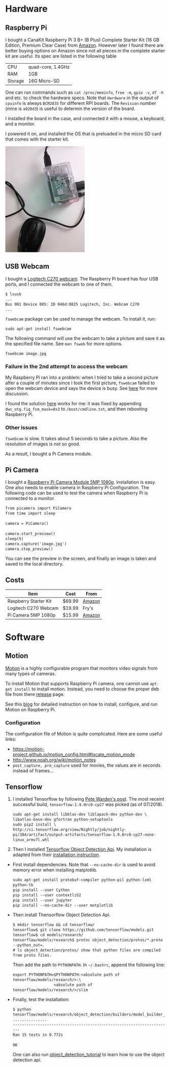 # Hardware

## Raspberry Pi

I bought a CanaKit Raspberry Pi 3 B+ (B Plus) Complete Starter Kit (16 GB Edition, Premium Clear Case) from [Amazon](https://www.amazon.com/gp/product/B07BLRSKBV/). However later I found there are better buying options on Amazon since not all pieces in the complete starter kit are useful. Its spec are listed in the following table

|   |   |
---|---
CPU           | quad-core, 1.4GHz 
RAM           | 1GB               
Storage       | 16G Micro-SD  

One can run commands such as `cat /proc/meminfo`, `free -m`, `gpio -v`, `df -h` and etc. to check the hardware specs. Note that `Hardware` in the output of `cpuinfo` is always `BCM2835` for different RPI boards. The `Revision` number (mine is `a020d3`) is useful to determin the version of the board.

I installed the board in the case, and connected it with a mouse, a keyboard, and a monitor.

I powered it on, and installed the OS that is preloaded in the micro SD card that comes with the starter kit.


<img src="figs/pi_box.jpg" alt="Pi box in case" width="250px"/>

## USB Webcam

I bought a [Logitech C270 webcam](https://www.amazon.com/dp/B004FHO5Y6). The Raspberry Pi board has four USB ports, and I connected the webcam to one of them.

```
$ lsusb
...
Bus 001 Device 005: ID 046d:0825 Logitech, Inc. Webcam C270
...
```

`fswebcam` package can be used to manage the webcam. To install it, run:

```
sudo apt-get install fswebcam
```

The following command will use the webcam to take a picture and save it as the specified file name. See `man fsweb` for more options.

```
fswebcam image.jpg
```

### Failure in the 2nd attempt to access the webcam

My Raspberry Pi ran into a problem: when I tried to take a second picture after a couple of minutes since I took the first picture, `fswebcam` failed to open the webcam device and says the device is busy. See [here](https://raspberrypi.stackexchange.com/questions/76971/fswebcam-every-other-attempt-results-in-device-busy) for more discussion.

I found the solution [here](https://www.raspberrypi.org/forums/viewtopic.php?f=28&t=197089) works for me: it was fixed by appending `dwc_otg.fiq_fsm_mask=0x3` to `/boot/cmdline.txt`, and then rebooting Raspberry Pi.
 
### Other issues

`fswebcam` is slow. It takes about 5 seconds to take a picture. Also the resolution of images is not so good.

As a result, I bought a Pi Camera module.

## Pi Camera

I bought a [Raspberry Pi Camera Module 5MP 1080p](https://www.amazon.com/gp/product/B06XKLLT6G/). Installation is easy. One also needs to enable camera in Raspberry Pi Configuration. The following code can be used to test the camera when Raspberry Pi is connected to a monitor.

```
from picamera import PiCamera
from time import sleep

camera = PiCamera()

camera.start_preview()
sleep(5)
camera.capture('image.jpg')
camera.stop_preview()
```

You can see the preview in the screen, and finally an image is taken and saved to the local directory.

## Costs

|Item|Cost|From|
---|---|---
Raspberry Starter Kit |$69.99      | [Amazon](https://www.amazon.com/gp/product/B07BLRSKBV/) 
Logitech C270 Webcam  |$19.99      | Fry's    
Pi Camera 5MP 1080p   |$15.99      | [Amazon](https://www.amazon.com/gp/product/B06XKLLT6G/)     

# Software

## Motion

[Motion](https://motion-project.github.io/) is a highly configurable program that monitors video signals from many types of cameras.

To install Motion that supports Raspberry Pi camera, one cannot use `apt-get install` to install motion. Instead, you need to choose the proper deb file from there [release](https://github.com/Motion-Project/motion/releases) page.

See this [blog](https://www.bouvet.no/bouvet-deler/utbrudd/building-a-motion-activated-security-camera-with-the-raspberry-pi-zero) for detailed instruction on how to install, configure, and run Motion on Raspberry Pi.

### Configuration
The configuration file of Motion is quite complicated. Here are some useful links:

* https://motion-project.github.io/motion_config.html#locate_motion_mode
* http://www.noah.org/wiki/motion_notes
* `post_capture, pre_capture` used for movies, the values are in seconds instead of frames...
  

## Tensorflow

1. I installed Tensorflow by following [Pete Warden's post](https://petewarden.com/2017/08/). The most receint successful build,    `tensorflow-1.9.0rc0-cp27` was picked (as of 07/2018).

   ```
   sudo apt-get install libblas-dev liblapack-dev python-dev \
   libatlas-base-dev gfortran python-setuptools
   sudo pip2 install \
   http://ci.tensorflow.org/view/Nightly/job/nightly-pi/304/artifact/output-artifacts/tensorflow-1.9.0rc0-cp27-none-      linux_armv7l.whl
   ```

2. Then I installed [Tensorflow Object Detection Api](https://github.com/tensorflow/models/tree/master/research/object_detection). My installation is adapted from their [installation instruction](https://github.com/tensorflow/models/blob/master/research/object_detection/g3doc/installation.md).

* First install dependencies. Note that `--no-cache-dir` is used to avoid memory error when installing matplotlib.

     ```
     sudo apt-get install protobuf-compiler python-pil python-lxml python-tk
     pip install --user Cython
     pip install --user contextlib2
     pip install --user jupyter
     pip install --no-cache-dir --user matplotlib
     ```
     
 * Then install Thensorflow Object Detection Api.
 
   ```
   $ mkdir tensorflow && cd tensorflow/
   tensorflow$ git clone https://github.com/tensorflow/models.git
   tensorflow$ cd models/research/
   tensorflow/models/research$ protoc object_detection/protos/*.proto --python_out=.
   # ls object_detection/protos/ show that python files are compiled from proto files.
   ```
 
   Then add the path to `PYTHONPATH`. In `~/.bashrc`, append the following line:
 
   ```
   export PYTHONPATH=$PYTHONPATH:<absolute path of tensorflow/models/research/>:\
                     <absolute path of tensorflow/models/research/>/slim
   ```
 * Finally, test the installation:
 
   ```
   $ python tensorflow/models/research/object_detection/builders/model_builder_test.py
   ...............
   ----------------------------------------------------------------------
   Ran 15 tests in 0.772s

   OK

   ```
 
   One can also run [object_detection_tutorial](object_detection_tutorial.ipynb) to learn how to use the object detection api.

